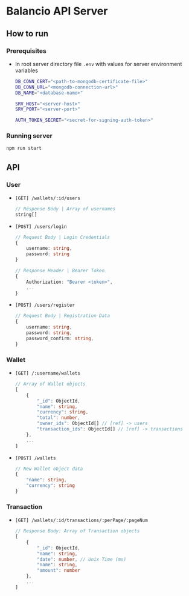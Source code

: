 # Balancio API Server

## How to run
### Prerequisites
- In root server directory file `.env` with values for server environment variables
    ```sh
    DB_CONN_CERT="<path-to-mongodb-certificate-file>"
    DB_CONN_URL="<mongodb-connection-url>"
    DB_NAME="<database-name>"

    SRV_HOST="<server-host>"
    SRV_PORT="<server-port>"

    AUTH_TOKEN_SECRET="<secret-for-signing-auth-token>"
    ```
### Running server
```sh
npm run start
```

## API

### User
- `[GET] /wallets/:id/users`
    ```ts
    // Response Body | Array of usernames
    string[]
    ```
- `[POST] /users/login`
    ```ts
    // Request Body | Login Credentials
    {
        username: string,
        password: string
    }
    ```
    ```ts
    // Response Header | Bearer Token
    {
        Authorization: "Bearer <token>",
        ...
    }
    ```
- `[POST] /users/register`
    ```ts
    // Request Body | Registration Data
    {
        username: string,
        password: string,
        password_confirm: string,
    }
    ```

### Wallet
- `[GET] /:username/wallets`
    ```ts
    // Array of Wallet objects
    [
        {
            "_id": ObjectId,
            "name": string,
            "currency": string,
            "total": number,
            "owner_ids": ObjectId[] // [ref] -> users
            "transaction_ids": ObjectId[] // [ref] -> transactions
        },
        ...
    ]
    ```
- `[POST] /wallets`
    ```ts
    // New Wallet object data
    {
        "name": string,
        "currency": string
    }
    ```

### Transaction
- `[GET] /wallets/:id/transactions/:perPage/:pageNum`
    ```ts
    // Response Body: Array of Transaction objects
    [
        {
            "_id": ObjectId,
            "name": string,
            "date": number, // Unix Time (ms)
            "name": string,
            "amount": number
        },
        ...
    ]
    ```